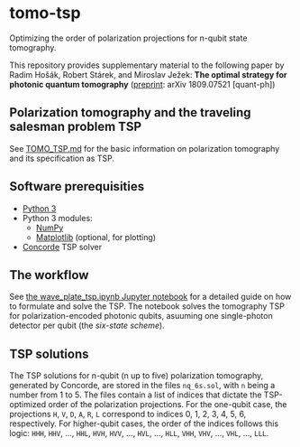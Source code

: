 # tomo-tsp
Optimizing the order of polarization projections for n-qubit state tomography.

This repository provides supplementary material to the following paper by Radim Hošák, Robert Stárek, and Miroslav Ježek:
**The optimal strategy for photonic quantum tomography** ([preprint](https://arxiv.org/abs/1809.07521): arXiv 1809.07521 [quant-ph])

## Polarization tomography and the traveling salesman problem TSP
See [TOMO_TSP.md](TOMO_TSP.md) for the basic information on polarization tomography and its specification as TSP.

## Software prerequisities

* [Python 3](https://www.python.org/)
* Python 3 modules:
   * [NumPy](http://www.numpy.org/)
   * [Matplotlib](https://matplotlib.org/) (optional, for plotting)
* [Concorde](http://www.math.uwaterloo.ca/tsp/concorde/downloads/downloads.htm) TSP solver

## The workflow
See [the wave_plate_tsp.ipynb Jupyter notebook](wave_plate_tsp.ipynb) for a detailed guide on how to formulate and solve the TSP. The notebook solves the tomography TSP for polarization-encoded photonic qubits, asuuming one single-photon detector per qubit (the _six-state scheme_).

## TSP solutions
The TSP solutions for n-qubit (n up to five) polarization tomography, generated by Concorde, are stored in the files `nq_6s.sol`, with `n` being a number from 1 to 5. The files contain a list of indices that dictate the TSP-optimized order of the polarization projections. For the one-qubit case, the projections `H`, `V`, `D`, `A`, `R`, `L` correspond to indices 0, 1, 2, 3, 4, 5, 6, respectively. For higher-qubit cases, the order of the indices follows this logic: `HHH`, `HHV`, ..., `HHL`, `HVH`, `HVV`, ..., `HVL`, ..., `HLL`, `VHH`, `VHV`, ..., `VHL`, ..., `LLL`.
